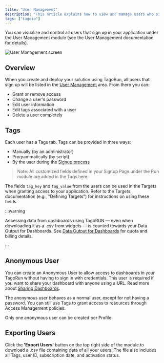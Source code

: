 ```yaml
---
title: "User Management"
description: "This article explains how to view and manage users who sign up for your TagoIO application using the User Management module, including how tags are applied to users and how user fields can be used in Targets. It also notes how dashboard data access with TagoRUN affects Data Output quotas."
tags: ["tagoio"]
---
```

You can visualize and control all users that sign up in your application under the User Management module (see the User Management documentation for details).

![User Management screen](/docs_imagem/tagoio/user-management-2.png)

## Overview
When you create and deploy your solution using TagoRun, all users that sign up will be listed in the [User Management](https://admin.tago.io/usermanagement) area. From there you can:

- Grant or remove access
- Change a user's password
- Edit user information
- Edit tags associated with a user
- Delete a user completely

## Tags
Each user has a Tags tab. Tags can be provided in three ways:

- Manually (by an administrator)
- Programmatically (by script)
- By the user during the [Signup process](/docs/tagoio/tagorun/getting-started/signup-fields.md)

> Note: All customized fields defined in your Signup Page under the Run module are added in the Tags here.

The fields `tag_key` and `tag_value` from the users can be used in the Targets when granting access to your application. Refer to the Targets documentation (e.g., "Defining Targets") for instructions on using these fields.

:::warning

Accessing data from dashboards using TagoRUN — even when downloading it as a .csv from widgets — is counted towards your Data Output for Dashboards. See [Data Output for Dashboards](/docs/tagoio/dashboards/data-output-for-dashboards.md) for quota and billing details.

:::

## Anonymous User
You can create an Anonymous User to allow access to dashboards in your TagoRun without having to sign in with credentials. This user is required if you want to share your dashboard with anyone using a URL. Read more about [Sharing Dashboards](/docs/tagoio/dashboards/sharing-dashboards.md).

The anonymous user behaves as a normal user, except for not having a password. You can still use Tags to grant access to resources through Access Management policies.

Only one anonymous user can be created per Profile.

## Exporting Users
Click the **'Export Users'** button on the top right side of the module to download a .csv file containing data of all your users. The file also includes all Tags, user ID, subscription date, and activation status.